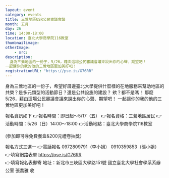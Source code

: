 ```yaml
---
layout: event
category: events
title: 三鶯地區USR公民審議會議
month: 五月
day: 26
time: 14:00-18:00
location: 臺北大學商學院116教室
thumbnailimage: 
otherImage:
    - src: 
description:
  身為三鶯地區的一份子，5/26，藉由這場公民審議會議來說出你的心聲、期望吧！
一起讓你的我的他的三鶯地區更加美好吧！
registrationURL: "https://pse.is/G76RR"
---
```


身為三鶯地區的一份子，希望好厝邊臺北大學提供什麼樣的在地服務來幫助地區的共榮？是多元類型的活動節日？還是公共設施的建設？
欸？都不是嗎！
那麼5/26，藉由這場公民審議會議來說出你的心聲、期望吧！
一起讓你的我的他的三鶯地區更加美好吧！

報名資訊如下
👉報名時間：即日起～5/17（五）
👉報名資格：三鶯地區居民
👉活動時間：5/26（日）14:00～18:00
👉活動地點：臺北大學商學院116教室

(參加即可🉐免費餐盒&200元禮卷抽獎）

報名方式三選一
👉電話報名
0972809791（李小姐）
0910359853（張小姐）
👉填寫網路表單
 <https://pse.is/G76RR>  
👉填寫報名表郵寄
地址：新北市三峽區大學路151號
國立臺北大學社會學系系辦公室
張喬雅 收